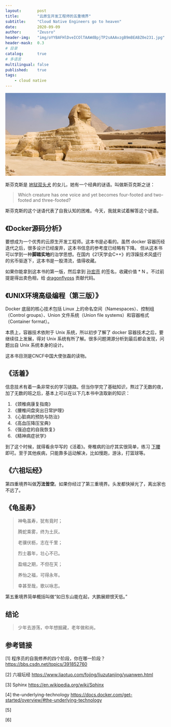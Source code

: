 ```yaml
---
layout:       post
title:        "云原生开发工程师的五重境界"
subtitle:     "Cloud Native Engineers go to heaven"
date:         2020-09-09
author:       "Zeusro"
header-img:   "img/oYYBAFHlDveICOlTAAWdBpjTP2sAAAvzgB9mBEABZ0e231.jpg"
header-mask:  0.3
# 目录
catalog:      true
# 多语言
multilingual: false
published:    true
tags:
    - cloud native
---
```


![image](/img/in-post/cloud-native-engineer-go-to-heaven/Great-Sphinx-Giza-Egypt.jpg)

斯芬克斯是
[地狱双头犬](http://mp.weixin.qq.com/s?__biz=MzI1ODEyNDg3MA==&mid=2655475426&idx=1&sn=46f0e640feae4c4afac374b3928b691e&chksm=f1bf0bcbc6c882dd4159982119c36e091be1d4cf12cd8d9f29f05bc3e38d378f030347ee80a2&mpshare=1&scene=23&srcid=0909hfH7Peo4PyTVSU8U3yyv&sharer_sharetime=1599615406806&sharer_shareid=9b8919de2238b20229856a42c8974cdc#rd)
的女儿，她有一个经典的谜语。叫做斯芬克斯之谜：

> Which creature has one voice and yet becomes four-footed and two-footed and three-footed?

斯芬克斯的这个谜语代表了自我认知的困难。今天，我就来试着解答这个谜语。

## 《Docker源码分析》

要想成为一个优秀的云原生开发工程师。这本书是必看的。虽然 docker 容器历经迭代之后，很多设计已经废弃，这本书信息的参考度已经略有下降。
但从这本书可以学到一种**脚踏实地**的治学思想。在国内《21天学会C++》的浮躁技术风盛行的劣币驱逐下，这本书是一股清流，值得收藏。

如果你能拿到这本书的第一版，然后拿到 [孙宏亮](https://github.com/allencloud) 的签名，收藏价值 * N 。不过前提是得出卖色相，给 [dragonflyoss](https://github.com/dragonflyoss) 贡献代码。

## 《UNIX环境高级编程（第三版）》

Docker 底层的核心技术包括 Linux 上的命名空间（Namespaces）、控制组（Control groups）、Union 文件系统（Union file systems）和容器格式（Container format）。

本质上，容器技术依附于 Unix 系统，所以初步了解了 docker 容器技术之后，要继续往上发展，得对 Unix 系统有所了解。很多问题溯源分析到最后都会发现，问题出自 Unix 系统本身的设计。

这本书目测是CNCF中国大使张磊的读物。

## 《活着》

信息技术有着一条非常长的学习链路。但当你学完了基础知识，熬过了无数的夜，加了无数的班之后，基本上可以在以下几本书中汲取新的知识：

1. 《颈椎病康复指南》
1. 《腰椎间盘突出日常护理》
1. 《心脏病的预防与防治》
1. 《高血压降压宝典》
1. 《强迫症的自我恢复》
1. 《精神病症状学》

到了这个时候，就得看余华写的《活着》。脊椎病的治疗其实很简单，练习 [下腰](https://www.bilibili.com/video/BV197411n7U8) 即可。至于其他疾病，只能靠多运动解决，比如慢跑，游泳，打篮球等。

## 《六祖坛经》

第四重境界叫做**万法皆空**。如果你经过了第三重境界。头发都快掉光了，离出家也不远了。

## 《龟虽寿》

> 神龟虽寿，犹有竟时；
> 
> 腾蛇乘雾，终为土灰。
> 
> 老骥伏枥，志在千里；
> 
> 烈士暮年，壮心不已。
> 
> 盈缩之期，不但在天；
> 
> 养怡之福，可得永年。
> 
> 幸甚至哉，歌以咏志。

第五重境界简单概括叫做“如日东山能在起，大鹏展翅恨天低。”

## 结论

> 少年去游荡，中年想掘藏，老年做和尚。

## 参考链接

[1]
程序员的自我修养的四个阶段，你在哪一阶段？
https://bbs.csdn.net/topics/391852760

[2]
六祖坛经
https://www.liaotuo.com/fojing/liuzutanjing/yuanwen.html

[3]
Sphinx
https://en.wikipedia.org/wiki/Sphinx

[4]
the-underlying-technology
https://docs.docker.com/get-started/overview/#the-underlying-technology

[5]



[6]
